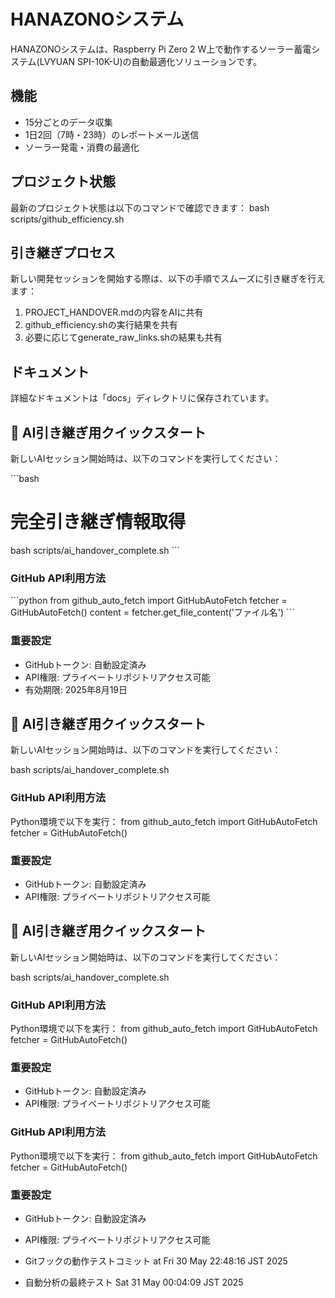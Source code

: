 # HANAZONOシステム

HANAZONOシステムは、Raspberry Pi Zero 2 W上で動作するソーラー蓄電システム(LVYUAN SPI-10K-U)の自動最適化ソリューションです。

## 機能
- 15分ごとのデータ収集
- 1日2回（7時・23時）のレポートメール送信
- ソーラー発電・消費の最適化

## プロジェクト状態
最新のプロジェクト状態は以下のコマンドで確認できます：
bash scripts/github_efficiency.sh


## 引き継ぎプロセス
新しい開発セッションを開始する際は、以下の手順でスムーズに引き継ぎを行えます：
1. PROJECT_HANDOVER.mdの内容をAIに共有
2. github_efficiency.shの実行結果を共有
3. 必要に応じてgenerate_raw_links.shの結果も共有

## ドキュメント
詳細なドキュメントは「docs」ディレクトリに保存されています。

## 🤖 AI引き継ぎ用クイックスタート

新しいAIセッション開始時は、以下のコマンドを実行してください：

\`\`\`bash
# 完全引き継ぎ情報取得
bash scripts/ai_handover_complete.sh
\`\`\`

### GitHub API利用方法
\`\`\`python
from github_auto_fetch import GitHubAutoFetch
fetcher = GitHubAutoFetch()
content = fetcher.get_file_content('ファイル名')
\`\`\`

### 重要設定
- GitHubトークン: 自動設定済み
- API権限: プライベートリポジトリアクセス可能
- 有効期限: 2025年8月19日

## 🤖 AI引き継ぎ用クイックスタート

新しいAIセッション開始時は、以下のコマンドを実行してください：

bash scripts/ai_handover_complete.sh

### GitHub API利用方法
Python環境で以下を実行：
from github_auto_fetch import GitHubAutoFetch
fetcher = GitHubAutoFetch()

### 重要設定
- GitHubトークン: 自動設定済み
- API権限: プライベートリポジトリアクセス可能

## 🤖 AI引き継ぎ用クイックスタート

新しいAIセッション開始時は、以下のコマンドを実行してください：

bash scripts/ai_handover_complete.sh

### GitHub API利用方法
Python環境で以下を実行：
from github_auto_fetch import GitHubAutoFetch
fetcher = GitHubAutoFetch()

### 重要設定
- GitHubトークン: 自動設定済み
- API権限: プライベートリポジトリアクセス可能

### GitHub API利用方法
Python環境で以下を実行：
from github_auto_fetch import GitHubAutoFetch
fetcher = GitHubAutoFetch()

### 重要設定
- GitHubトークン: 自動設定済み
- API権限: プライベートリポジトリアクセス可能

- Gitフックの動作テストコミット at Fri 30 May 22:48:16 JST 2025
- 自動分析の最終テスト Sat 31 May 00:04:09 JST 2025
